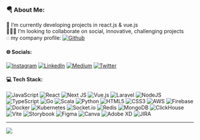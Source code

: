 ### 🪂 About Me:
 🔭 I’m currently developing projects in react.js & vue.js<br>👨🏻‍💻 I’m looking to collaborate on social, innovative, challenging projects<br>◌ my company profile: [![Github](https://img.shields.io/badge/Github-100000.svg?logo=Github&logoColor=white)](https://github.com/omerfolcay)<br>

#### 🌐 Socials:
[![Instagram](https://img.shields.io/badge/Instagram-%23E4405F.svg?logo=Instagram&logoColor=white)](https://instagram.com/omerf.olcay) [![LinkedIn](https://img.shields.io/badge/LinkedIn-%230077B5.svg?logo=linkedin&logoColor=white)](https://linkedin.com/in/omerfrkolcy) [![Medium](https://img.shields.io/badge/Medium-12100E?logo=medium&logoColor=white)](https://medium.com/@omerfrkolcy) [![Twitter](https://img.shields.io/badge/Twitter-%231DA1F2.svg?logo=Twitter&logoColor=white)](https://twitter.com/omerfrkolcy) 

#### 💻 Tech Stack:
![JavaScript](https://img.shields.io/badge/javascript-%23323330.svg?style=for-the-badge&logo=javascript&logoColor=%23F7DF1E)
![React](https://img.shields.io/badge/react.js-%2320232a.svg?style=for-the-badge&logo=react&logoColor=%2361DAFB)
![Next JS](https://img.shields.io/badge/Next.js-black?style=for-the-badge&logo=next.js&logoColor=white)
![Vue.js](https://img.shields.io/badge/vue.js-%2335495e.svg?style=for-the-badge&logo=vuedotjs&logoColor=%234FC08D)
![Laravel](https://img.shields.io/badge/laravel-%23FF2D20.svg?style=for-the-badge&logo=laravel&logoColor=white)
![NodeJS](https://img.shields.io/badge/node.js-6DA55F?style=for-the-badge&logo=node.js&logoColor=white)
![TypeScript](https://img.shields.io/badge/typescript-%23007ACC.svg?style=for-the-badge&logo=typescript&logoColor=white)
![Go](https://img.shields.io/badge/go-%2300ADD8.svg?style=for-the-badge&logo=go&logoColor=white)
![Scala](https://img.shields.io/badge/scala-%23DC322F.svg?style=for-the-badge&logo=scala&logoColor=white)
![Python](https://img.shields.io/badge/python-%2300f.svg?style=for-the-badge&logo=python&logoColor=white)
![HTML5](https://img.shields.io/badge/html5-%23E34F26.svg?style=for-the-badge&logo=html5&logoColor=white)
![CSS3](https://img.shields.io/badge/css3-%231572B6.svg?style=for-the-badge&logo=css3&logoColor=white)
![AWS](https://img.shields.io/badge/AWS-%23FF7700.svg?style=for-the-badge&logo=amazon-aws&logoColor=white)
![Firebase](https://img.shields.io/badge/firebase-%23039BE5.svg?style=for-the-badge&logo=firebase)
![Docker](https://img.shields.io/badge/docker-%231572B6.svg?style=for-the-badge&logo=docker&logoColor=white)
![Kubernetes](https://img.shields.io/badge/kubernetes-%230db7ed.svg?style=for-the-badge&logo=kubernetes&logoColor=white)
![Socket.io](https://img.shields.io/badge/Socket.io-black?style=for-the-badge&logo=socket.io&badgeColor=010101)
![Redis](https://img.shields.io/badge/redis-%23DD0031.svg?style=for-the-badge&logo=redis&logoColor=white)
![MongoDB](https://img.shields.io/badge/MongoDB-%234ea94b.svg?style=for-the-badge&logo=mongodb&logoColor=white)
![ClickHouse](https://img.shields.io/badge/clickhouse-%2300f.svg?style=for-the-badge&logo=clickhouse&logoColor=white)
![Vite](https://img.shields.io/badge/vite-%23FF9900.svg?style=for-the-badge&logo=vite&logoColor=black)
![Storybook](https://img.shields.io/badge/storybook-%238DD6F9.svg?style=for-the-badge&logo=storybook&logoColor=black)
![Figma](https://img.shields.io/badge/figma-%23F24E1E.svg?style=for-the-badge&logo=figma&logoColor=white)
![Canva](https://img.shields.io/badge/Canva-%2300C4CC.svg?style=for-the-badge&logo=Canva&logoColor=white)
![Adobe XD](https://img.shields.io/badge/Adobe%20XD-470137?style=for-the-badge&logo=Adobe%20XD&logoColor=#FF61F6)
![JIRA](https://img.shields.io/badge/jira-%238DD6F9.svg?style=for-the-badge&logo=jira&logoColor=white)

---
[![](https://visitcount.itsvg.in/api?id=omerfrkolcy&icon=0&color=0)](https://visitcount.itsvg.in)
